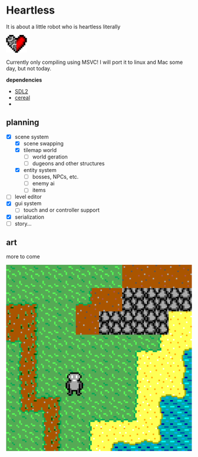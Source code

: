# Heartless 

It is about a little robot who is heartless literally 

![heart](res/gfx/heart.bmp)

Currently only compiling using MSVC! I will port it to linux and Mac some day, but not today.

**dependencies**
- [SDL2](https://libsdl.org/)
- [cereal](https://uscilab.github.io/cereal/)
- 

## planning 
- [x] scene system
  - [x] scene swapping
  - [x] tilemap world
    - [ ] world geration
    - [ ] dugeons and other structures  
  - [x] entity system
    - [ ] bosses, NPCs, etc. 
    - [ ] enemy ai
    - [ ] items
- [ ] level editor
- [x] gui system
  - [ ] touch and or controller support 
- [x] serialization
- [ ] story...

## art
more to come

![concept art](res/concept.png)
